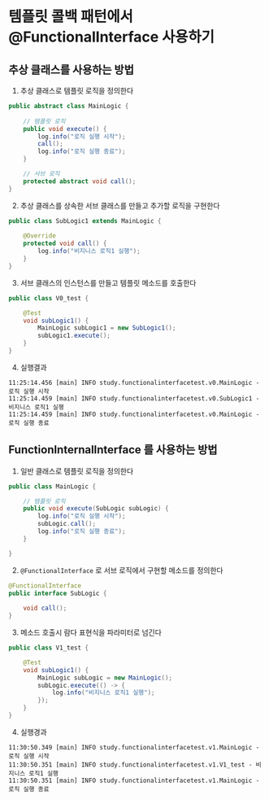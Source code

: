 # 템플릿 콜백 패턴에서 @FunctionalInterface 사용하기

## 추상 클래스를 사용하는 방법

1. 추상 클래스로 템플릿 로직을 정의한다
```java
public abstract class MainLogic {
    
    // 템플릿 로직
    public void execute() {
        log.info("로직 실행 시작");
        call();
        log.info("로직 실행 종료");
    }

    // 서브 로직
    protected abstract void call();
}
```
2. 추상 클래스를 상속한 서브 클래스를 만들고 추가할 로직을 구현한다
```java
public class SubLogic1 extends MainLogic {
    
    @Override
    protected void call() {
        log.info("비지니스 로직1 실행");
    }
}
```
3. 서브 클래스의 인스턴스를 만들고 템플릿 메소드를 호출한다
```java
public class V0_test {

    @Test
    void subLogic1() {
        MainLogic subLogic1 = new SubLogic1();
        subLogic1.execute();
    }
}
```
4. 실행결과
```
11:25:14.456 [main] INFO study.functionalinterfacetest.v0.MainLogic - 로직 실행 시작
11:25:14.459 [main] INFO study.functionalinterfacetest.v0.SubLogic1 - 비지니스 로직1 실행
11:25:14.459 [main] INFO study.functionalinterfacetest.v0.MainLogic - 로직 실행 종료
```

## FunctionInternalInterface 를 사용하는 방법

1. 일반 클래스로 템플릿 로직을 정의한다
```java
public class MainLogic {

    // 템플릿 로직
    public void execute(SubLogic subLogic) {
        log.info("로직 실행 시작");
        subLogic.call();
        log.info("로직 실행 종료");
    }

}
```
2. `@FunctionalInterface` 로 서브 로직에서 구현할 메소드를 정의한다
```java
@FunctionalInterface
public interface SubLogic {
    
    void call();
}
```
3. 메소드 호출시 람다 표현식을 파라미터로 넘긴다
```java
public class V1_test {

    @Test
    void subLogic1() {
        MainLogic subLogic = new MainLogic();
        subLogic.execute(() -> {
            log.info("비지니스 로직1 실행");
        });
    }
}
```
4. 실행경과
```
11:30:50.349 [main] INFO study.functionalinterfacetest.v1.MainLogic - 로직 실행 시작
11:30:50.351 [main] INFO study.functionalinterfacetest.v1.V1_test - 비지니스 로직1 실행
11:30:50.351 [main] INFO study.functionalinterfacetest.v1.MainLogic - 로직 실행 종료
```
